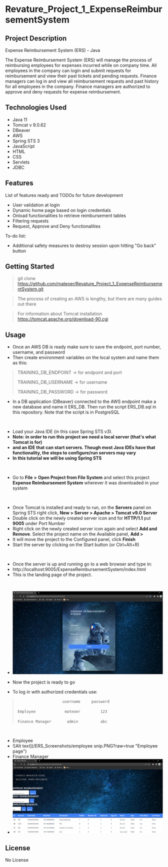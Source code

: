 # Revature_Project_1_ExpenseReimbursementSystem

## Project Description
Expense Reimbursement System (ERS) - Java

The Expense Reimbursement System (ERS) will manage the process of reimbursing employees for expenses incurred while on company time. All employees in the company can login and submit requests for reimbursement and view their past tickets and pending requests. Finance managers can log in and view all reimbursement requests and past history for all employees in the company. Finance managers are authorized to approve and deny requests for expense reimbursement.

## Technologies Used

* Java 11
* Tomcat v 9.0.62
* DBeaver
* AWS 
* Spring STS 3
* JavaScript
* HTML
* CSS
* Servlets
* JDBC

## Features

List of features ready and TODOs for future development
* User validation at login
* Dynamic home page based on login credentials
* Onload functionalities to retrieve reimbursement tables
* Filtering requests
* Request, Approve and Deny functionalities

To-do list:
* Additional safety measures to destroy session upon hitting "Go back" button


## Getting Started

> git clone https://github.com/mateoer/Revature_Project_1_ExpenseReimbursementSystem.git

> The process of creating an AWS is lengthy, but there are many guides out there

> For information about Tomcat installation https://tomcat.apache.org/download-90.cgi


## Usage

- Once an AWS DB is ready make sure to save the endpoint, port number, username, and password
- Then create environment variables on the local system and name them as this:
>    TRAINING_DB_ENDPOINT -> for endpoint and port
>    
>    TRAINING_DB_USERNAME -> for username
>    
>    TRAINING_DB_PASSWORD -> for password
- In a DB application (DBeaver) connected to the AWS endpoint make a new database and name it ERS_DB. Then run the script ERS_DB.sql in this repository. 
   Note that the script is in PostgreSQL
<br />

- Load your Java IDE (in this case Spring STS v3).
- **Note: in order to run this project we need a local server (that's what Tomcat is for)**
- **and an IDE that can start servers. Though most Java IDEs have that functionality, the steps to configure/run servers may vary**
- **In this tutorial we will be using Spring STS** 
<br />

- Go to **File** **>** **Open Project from File System** and select this project
  **Expense Reimbursement System** wherever it was downloaded in your system
<br />

- Once Tomcat is installed and ready to run, on the **Servers** panel on Spring STS right click, **New > Server > Apache > Tomcat v9.0 Server** 
-  Double click on the newly created server icon and for **HTTP/1.1** put **9005** under Port Number
-  Right click on the newly created server icon again and select **Add and Remove**. Select the project name on the Available panel, **Add >**
-  It will move the project to the Configured panel, click **Finish**
-  Start the server by clicking on the Start button (or Ctrl+Alt+R)
<br />


-  Once the server is up and running go to a web browser and type in:
-    http://localhost:9005/ExpenseReimbursementSystem/index.html
-  This is the landing page of the project.
<br />

- ![Alt text](/ERS_Screenshots/landing.PNG?raw=true "Landing page")

- Now the project is ready to go
- To log in with authorized credentials use:
>                         username     password
>                         
>     Employee             mateoer         123
>  
>     Finance Manager       admin          abc
<br />

- Employee
- ![Alt text](/ERS_Screenshots/employee snip.PNG?raw=true "Employee page")
- Finance Manager
- ![Alt text](/ERS_Screenshots/fManagersnip.PNG?raw=true "Finance Manager page")

## License

No License
